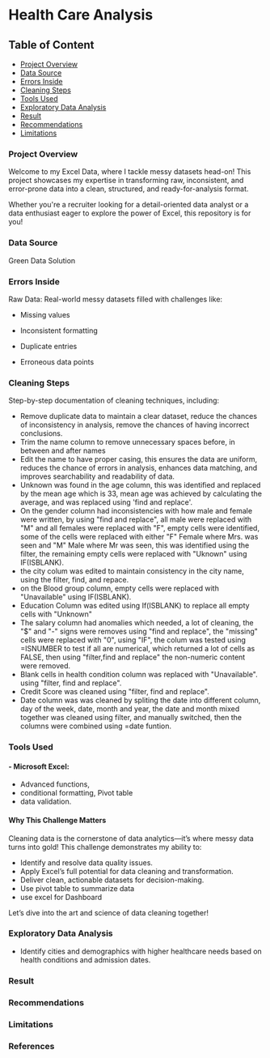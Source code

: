 # Health Care Analysis

## Table of Content 
- [Project Overview](#project-overview)
- [Data Source](#data-source)
- [Errors Inside](#errors-inside)
- [Cleaning Steps](#cleaning-steps)
- [Tools Used](#tools-used)
- [Exploratory Data Analysis](#exploratory-data-analysis)
- [Result](#result)
- [Recommendations](#recommendations)
- [Limitations](#limitations)

### Project Overview 

Welcome to my Excel Data, where I tackle messy datasets head-on! This project showcases my expertise in transforming raw, inconsistent, and error-prone data into a clean, structured, and ready-for-analysis format.

Whether you're a recruiter looking for a detail-oriented data analyst or a data enthusiast eager to explore the power of Excel, this repository is for you!

### Data Source
Green Data Solution

### Errors Inside
Raw Data: Real-world messy datasets filled with challenges like:

- Missing values

- Inconsistent formatting

- Duplicate entries

- Erroneous data points

### Cleaning Steps 
Step-by-step documentation of cleaning techniques, including:
- Remove duplicate data to maintain a clear dataset, reduce the chances of inconsistency in analysis, remove the chances of having incorrect conclusions.
- Trim the name column to remove unnecessary spaces before, in between and after names
- Edit the name to have proper casing, this ensures the data are uniform, reduces the chance of errors in analysis, enhances data matching, and improves searchability and readability of data.
- Unknown was found in the age column, this was identified and replaced by the mean age which is 33, mean age was achieved by calculating the average, and was replaced using 'find and replace'.
- On the gender column had inconsistencies with how male and female were written, by using "find and replace", all male were replaced with "M" and all females were replaced with "F", empty cells were identified, some of the cells were replaced with either "F" Female where Mrs. was seen and "M" Male where Mr was seen, this was identified using the filter, the remaining empty cells were replaced with "Uknown" using IF(ISBLANK).
- the city colum was edited to maintain consistency in the city name, using the filter, find, and repace.
- on the Blood group column, empty cells were replaced with "Unavailable" using IF(ISBLANK).
- Education Column was edited using If(ISBLANK) to replace all empty cells with "Unknown"
- The salary column had anomalies which needed, a lot of cleaning, the "$" and "-" signs were removes using "find and replace", the "missing" cells were replaced with "0", using "IF", the colum was tested using =ISNUMBER to test if all are numerical, which returned a lot of cells as FALSE, then using "filter,find and replace" the non-numeric content were removed.
- Blank cells in health condition column was replaced with "Unavailable". using "filter, find and replace".
- Credit Score was cleaned using "filter, find and replace".
-  Date column was was cleaned by spliting the date into different column, day of the week, date, month and year, the date and month mixed together was cleaned using filter, and manually switched, then the columns were combined using =date funtion.


### Tools Used
#### - Microsoft Excel:
- Advanced functions,
- conditional formatting, Pivot table 
- data validation.

#### Why This Challenge Matters
Cleaning data is the cornerstone of data analytics—it’s where messy data turns into gold! This challenge demonstrates my ability to:

- Identify and resolve data quality issues.
- Apply Excel’s full potential for data cleaning and transformation.
- Deliver clean, actionable datasets for decision-making.
- Use pivot table to summarize data
- use excel for Dashboard

Let’s dive into the art and science of data cleaning together!

### Exploratory Data Analysis

- Identify cities and  demographics with higher healthcare needs based on health conditions and admission dates.

### Result 


### Recommendations

### Limitations 


### References 



